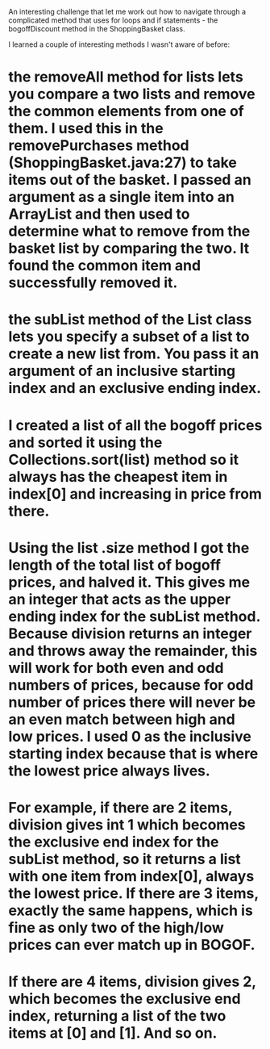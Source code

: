 An interesting challenge that let me work out how to navigate through a complicated method that uses for loops and if statements - the bogoffDiscount method in the ShoppingBasket class.

I learned a couple of interesting methods I wasn't aware of before:

# the removeAll method for lists lets you compare a two lists and remove the common elements from one of them. I used this in the removePurchases method (ShoppingBasket.java:27) to take items out of the basket. I passed an argument as a single item into an ArrayList and then used to determine what to remove from the basket list by comparing the two. It found the common item and successfully removed it.

# the subList method of the List class lets you specify a subset of a list to create a new list from. You pass it an argument of an inclusive starting index and an exclusive ending index. 
 # I created a list of all the bogoff prices and sorted it using the Collections.sort(list) method so it always has the cheapest item in index[0] and increasing in price from there. 
 # Using the list .size method I got the length of the total list of bogoff prices, and halved it. This gives me an integer that acts as the upper ending index for the subList method. Because division returns an integer and throws away the remainder, this will work for both even and odd numbers of prices, because for odd number of prices there will never be an even match between high and low prices. I used 0 as the inclusive starting index because that is where the lowest price always lives.
 # For example, if there are 2 items, division gives int 1 which becomes the exclusive end index for the subList method, so it returns a list with one item from index[0], always the lowest price. If there are 3 items, exactly the same happens, which is fine as only two of the high/low prices can ever match up in BOGOF.
 # If there are 4 items, division gives 2, which becomes the exclusive end index, returning a list of the two items at [0] and [1]. And so on. 